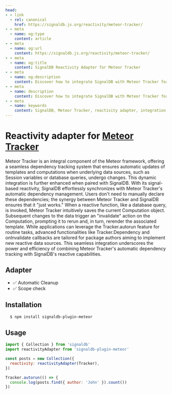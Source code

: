 ```yaml
---
head:
- - link
  - rel: canonical
    href: https://signaldb.js.org/reactivity/meteor-tracker/
- - meta
  - name: og:type
    content: article
- - meta
  - name: og:url
    content: https://signaldb.js.org/reactivity/meteor-tracker/
- - meta
  - name: og:title
    content: SignalDB Reactivity Adapter for Meteor Tracker
- - meta
  - name: og:description
    content: Discover how to integrate SignalDB with Meteor Tracker for seamless reactivity. Learn about the adapter, installation steps, and usage examples to enhance your Meteor applications with SignalDB’s reactive features.
- - meta
  - name: description
    content: Discover how to integrate SignalDB with Meteor Tracker for seamless reactivity. Learn about the adapter, installation steps, and usage examples to enhance your Meteor applications with SignalDB’s reactive features.
- - meta
  - name: keywords
    content: SignalDB, Meteor Tracker, reactivity adapter, integration guide, dependency tracking, automatic updates, JavaScript, npm package, Tracker.autorun, reactivity, Meteor framework
---
```

# Reactivity adapter for [Meteor Tracker](https://docs.meteor.com/api/tracker.html)

Meteor Tracker is an integral component of the Meteor framework, offering a seamless dependency tracking system that ensures automatic updates of templates and computations when underlying data sources, such as Session variables or database queries, undergo changes. This dynamic integration is further enhanced when paired with SignalDB. With its signal-based reactivity, SignalDB effortlessly synchronizes with Meteor Tracker's automatic dependency management. Users don't need to manually declare these dependencies; the synergy between Meteor Tracker and SignalDB ensures that it "just works." When a reactive function, like a database query, is invoked, Meteor Tracker intuitively saves the current Computation object. Subsequent changes to the data trigger an "invalidate" action on the Computation, prompting it to rerun and, in turn, rerender the associated template. While applications can leverage the Tracker.autorun feature for routine tasks, advanced functionalities like Tracker.Dependency and onInvalidate callbacks are tailored for package authors aiming to implement new reactive data sources. This seamless integration underscores the power and efficiency of combining Meteor Tracker's automatic dependency tracking with SignalDB's reactive capabilities.

## Adapter

* ✅ Automatic Cleanup
* ✅ Scope check

## Installation

```bash
  $ npm install signaldb-plugin-meteor
```

## Usage

```js
import { Collection } from 'signaldb'
import reactivityAdapter from 'signaldb-plugin-meteor'

const posts = new Collection({
  reactivity: reactivityAdapter(Tracker),
})

Tracker.autorun(() => {
  console.log(posts.find({ author: 'John' }).count())
})
```
